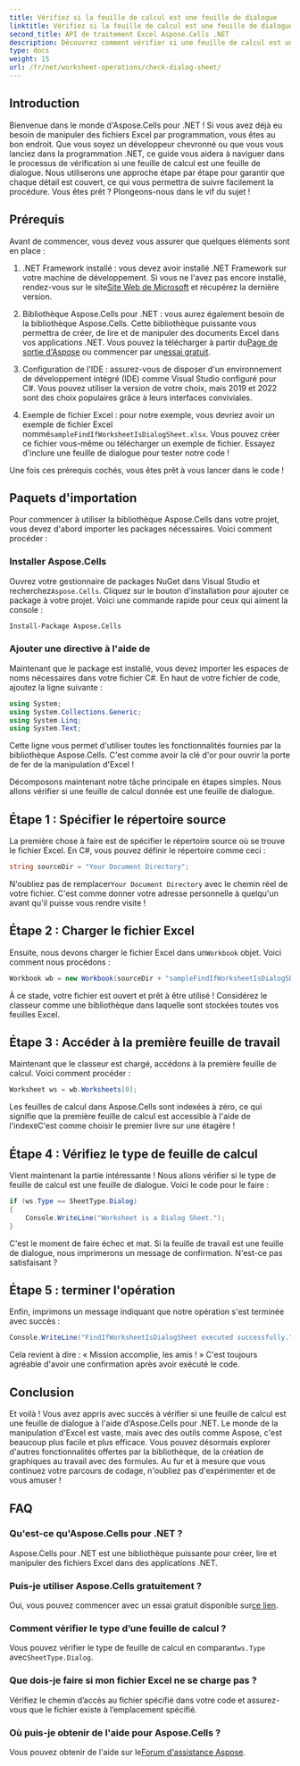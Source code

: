 ```yaml
---
title: Vérifiez si la feuille de calcul est une feuille de dialogue
linktitle: Vérifiez si la feuille de calcul est une feuille de dialogue
second_title: API de traitement Excel Aspose.Cells .NET
description: Découvrez comment vérifier si une feuille de calcul est une feuille de dialogue à l'aide d'Aspose.Cells pour .NET avec ce didacticiel étape par étape.
type: docs
weight: 15
url: /fr/net/worksheet-operations/check-dialog-sheet/
---
```

## Introduction

Bienvenue dans le monde d'Aspose.Cells pour .NET ! Si vous avez déjà eu besoin de manipuler des fichiers Excel par programmation, vous êtes au bon endroit. Que vous soyez un développeur chevronné ou que vous vous lanciez dans la programmation .NET, ce guide vous aidera à naviguer dans le processus de vérification si une feuille de calcul est une feuille de dialogue. Nous utiliserons une approche étape par étape pour garantir que chaque détail est couvert, ce qui vous permettra de suivre facilement la procédure. Vous êtes prêt ? Plongeons-nous dans le vif du sujet !

## Prérequis

Avant de commencer, vous devez vous assurer que quelques éléments sont en place :

1.  .NET Framework installé : vous devez avoir installé .NET Framework sur votre machine de développement. Si vous ne l'avez pas encore installé, rendez-vous sur le site[Site Web de Microsoft](https://dotnet.microsoft.com/download) et récupérez la dernière version.

2.  Bibliothèque Aspose.Cells pour .NET : vous aurez également besoin de la bibliothèque Aspose.Cells. Cette bibliothèque puissante vous permettra de créer, de lire et de manipuler des documents Excel dans vos applications .NET. Vous pouvez la télécharger à partir du[Page de sortie d'Aspose](https://releases.aspose.com/cells/net/) ou commencer par un[essai gratuit](https://releases.aspose.com/).

3. Configuration de l'IDE : assurez-vous de disposer d'un environnement de développement intégré (IDE) comme Visual Studio configuré pour C#. Vous pouvez utiliser la version de votre choix, mais 2019 et 2022 sont des choix populaires grâce à leurs interfaces conviviales.

4.  Exemple de fichier Excel : pour notre exemple, vous devriez avoir un exemple de fichier Excel nommé`sampleFindIfWorksheetIsDialogSheet.xlsx`. Vous pouvez créer ce fichier vous-même ou télécharger un exemple de fichier. Essayez d'inclure une feuille de dialogue pour tester notre code !

Une fois ces prérequis cochés, vous êtes prêt à vous lancer dans le code !

## Paquets d'importation

Pour commencer à utiliser la bibliothèque Aspose.Cells dans votre projet, vous devez d'abord importer les packages nécessaires. Voici comment procéder :

### Installer Aspose.Cells

 Ouvrez votre gestionnaire de packages NuGet dans Visual Studio et recherchez`Aspose.Cells`. Cliquez sur le bouton d'installation pour ajouter ce package à votre projet. Voici une commande rapide pour ceux qui aiment la console :

```bash
Install-Package Aspose.Cells
```

### Ajouter une directive à l'aide de

Maintenant que le package est installé, vous devez importer les espaces de noms nécessaires dans votre fichier C#. En haut de votre fichier de code, ajoutez la ligne suivante :

```csharp
using System;
using System.Collections.Generic;
using System.Linq;
using System.Text;
```

Cette ligne vous permet d'utiliser toutes les fonctionnalités fournies par la bibliothèque Aspose.Cells. C'est comme avoir la clé d'or pour ouvrir la porte de fer de la manipulation d'Excel !

Décomposons maintenant notre tâche principale en étapes simples. Nous allons vérifier si une feuille de calcul donnée est une feuille de dialogue. 

## Étape 1 : Spécifier le répertoire source

La première chose à faire est de spécifier le répertoire source où se trouve le fichier Excel. En C#, vous pouvez définir le répertoire comme ceci :

```csharp
string sourceDir = "Your Document Directory";
```

 N'oubliez pas de remplacer`Your Document Directory` avec le chemin réel de votre fichier. C'est comme donner votre adresse personnelle à quelqu'un avant qu'il puisse vous rendre visite !

## Étape 2 : Charger le fichier Excel

 Ensuite, nous devons charger le fichier Excel dans un`Workbook` objet. Voici comment nous procédons :

```csharp
Workbook wb = new Workbook(sourceDir + "sampleFindIfWorksheetIsDialogSheet.xlsx");
```

À ce stade, votre fichier est ouvert et prêt à être utilisé ! Considérez le classeur comme une bibliothèque dans laquelle sont stockées toutes vos feuilles Excel.

## Étape 3 : Accéder à la première feuille de travail

Maintenant que le classeur est chargé, accédons à la première feuille de calcul. Voici comment procéder :

```csharp
Worksheet ws = wb.Worksheets[0];
```

Les feuilles de calcul dans Aspose.Cells sont indexées à zéro, ce qui signifie que la première feuille de calcul est accessible à l'aide de l'index`0`C'est comme choisir le premier livre sur une étagère !

## Étape 4 : Vérifiez le type de feuille de calcul

Vient maintenant la partie intéressante ! Nous allons vérifier si le type de feuille de calcul est une feuille de dialogue. Voici le code pour le faire :

```csharp
if (ws.Type == SheetType.Dialog)
{
    Console.WriteLine("Worksheet is a Dialog Sheet.");
}
```

C'est le moment de faire échec et mat. Si la feuille de travail est une feuille de dialogue, nous imprimerons un message de confirmation. N'est-ce pas satisfaisant ?

## Étape 5 : terminer l'opération

Enfin, imprimons un message indiquant que notre opération s'est terminée avec succès :

```csharp
Console.WriteLine("FindIfWorksheetIsDialogSheet executed successfully.");
```

Cela revient à dire : « Mission accomplie, les amis ! » C'est toujours agréable d'avoir une confirmation après avoir exécuté le code.

## Conclusion

Et voilà ! Vous avez appris avec succès à vérifier si une feuille de calcul est une feuille de dialogue à l'aide d'Aspose.Cells pour .NET. Le monde de la manipulation d'Excel est vaste, mais avec des outils comme Aspose, c'est beaucoup plus facile et plus efficace. Vous pouvez désormais explorer d'autres fonctionnalités offertes par la bibliothèque, de la création de graphiques au travail avec des formules. Au fur et à mesure que vous continuez votre parcours de codage, n'oubliez pas d'expérimenter et de vous amuser !

## FAQ

### Qu'est-ce qu'Aspose.Cells pour .NET ?  
Aspose.Cells pour .NET est une bibliothèque puissante pour créer, lire et manipuler des fichiers Excel dans des applications .NET.

### Puis-je utiliser Aspose.Cells gratuitement ?  
 Oui, vous pouvez commencer avec un essai gratuit disponible sur[ce lien](https://releases.aspose.com/).

### Comment vérifier le type d’une feuille de calcul ?  
 Vous pouvez vérifier le type de feuille de calcul en comparant`ws.Type` avec`SheetType.Dialog`.

### Que dois-je faire si mon fichier Excel ne se charge pas ?  
Vérifiez le chemin d’accès au fichier spécifié dans votre code et assurez-vous que le fichier existe à l’emplacement spécifié.

### Où puis-je obtenir de l'aide pour Aspose.Cells ?  
 Vous pouvez obtenir de l'aide sur le[Forum d'assistance Aspose](https://forum.aspose.com/c/cells/9).
